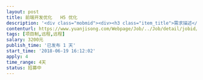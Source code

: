 ```yaml
---                
layout: post       
title: 前端开发优化   H5 优化           
description: '<div class="mobmid"><div><h3 class="item_title">需求描述</h3><p>有源码   现金贷产品*手机回购系统 苹果端APP 产品优化，需要有成熟的要、团队外包 包含前端和后端 系统的优化 主要是接口的账号做一些变更，优化上架</p></div><!--info end--></div>'     
contenturl: https://www.yuanjisong.com/Webpage/Job/../Job/detail/jobid/101586      
tags: [项目制,远程,远程]            
salary: 3200元          
publish_time: '已发布 1 天'         
start_time: '2018-06-19 16:12:02'           
apply: 4                   
time_range: 4天              
status: 招募中                  
---                 
```

